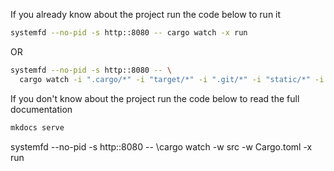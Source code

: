 If you already know about the project run the code below to run it

```bash
systemfd --no-pid -s http::8080 -- cargo watch -x run
```

OR

```bash
systemfd --no-pid -s http::8080 -- \
  cargo watch -i ".cargo/*" -i "target/*" -i ".git/*" -i "static/*" -i "logs/*" -x run
```

If you don't know about the project run the code below to read the full documentation

```bash
mkdocs serve
```

systemfd --no-pid -s http::8080 -- \cargo watch -w src -w Cargo.toml -x run